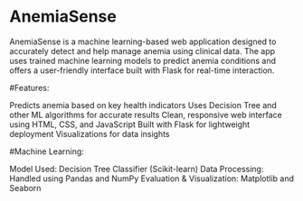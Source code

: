 # AnemiaSense

AnemiaSense is a machine learning-based web application designed to accurately detect and help manage anemia using clinical data. The app uses trained machine learning models to predict anemia conditions and offers a user-friendly interface built with Flask for real-time interaction.

#Features:

Predicts anemia based on key health indicators
Uses Decision Tree and other ML algorithms for accurate results
Clean, responsive web interface using HTML, CSS, and JavaScript
Built with Flask for lightweight deployment
Visualizations for data insights

#Machine Learning:

Model Used: Decision Tree Classifier (Scikit-learn)
Data Processing: Handled using Pandas and NumPy
Evaluation & Visualization: Matplotlib and Seaborn

